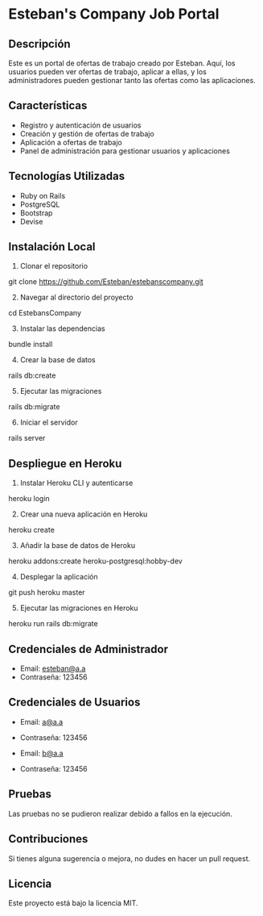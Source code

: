 # Esteban's Company Job Portal

## Descripción

Este es un portal de ofertas de trabajo creado por Esteban. Aquí, los usuarios pueden ver ofertas de trabajo, aplicar a ellas, y los administradores pueden gestionar tanto las ofertas como las aplicaciones.

## Características

- Registro y autenticación de usuarios
- Creación y gestión de ofertas de trabajo
- Aplicación a ofertas de trabajo
- Panel de administración para gestionar usuarios y aplicaciones

## Tecnologías Utilizadas

- Ruby on Rails
- PostgreSQL
- Bootstrap
- Devise

## Instalación Local

1. Clonar el repositorio

git clone https://github.com/Esteban/estebanscompany.git

2. Navegar al directorio del proyecto

cd EstebansCompany

3. Instalar las dependencias

bundle install

4. Crear la base de datos

rails db:create

5. Ejecutar las migraciones

rails db:migrate

6. Iniciar el servidor

rails server


## Despliegue en Heroku

1. Instalar Heroku CLI y autenticarse

heroku login

2. Crear una nueva aplicación en Heroku

heroku create

3. Añadir la base de datos de Heroku

heroku addons:create heroku-postgresql:hobby-dev


4. Desplegar la aplicación

git push heroku master

5. Ejecutar las migraciones en Heroku

heroku run rails db:migrate


## Credenciales de Administrador

- Email: esteban@a.a
- Contraseña: 123456

## Credenciales de Usuarios

- Email: a@a.a
- Contraseña: 123456

- Email: b@a.a
- Contraseña: 123456

## Pruebas

Las pruebas no se pudieron realizar debido a fallos en la ejecución.

## Contribuciones

Si tienes alguna sugerencia o mejora, no dudes en hacer un pull request.

## Licencia

Este proyecto está bajo la licencia MIT.


